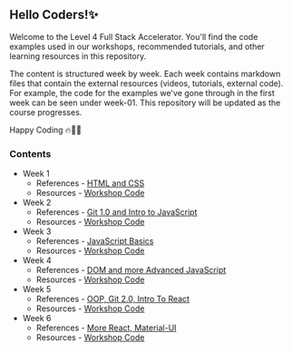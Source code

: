 ## Hello Coders!✨

Welcome to the Level 4 Full Stack Accelerator. You'll find the code examples used in our workshops, recommended tutorials, and other learning resources in this repository.

The content is structured week by week. Each week contains markdown files that contain the external resources (videos, tutorials, external code). For example, the code for the examples we've gone through in the first week can be seen under week-01. This repository will be updated as the course progresses.

Happy Coding 🔥🧑‍💻

### Contents

- Week 1
  - References - [HTML and CSS](week-01/README.md)
  - Resources - [Workshop Code](week-01)
- Week 2
  - References - [Git 1.0 and Intro to JavaScript](week-02/README.md)
  - Resources - [Workshop Code](week-02)
- Week 3
  - References - [JavaScript Basics](week-03/README.md)
  - Resources - [Workshop Code](week-03)
- Week 4
  - References - [DOM and more Advanced JavaScript](week-04/README.md)
  - Resources - [Workshop Code](week-04)
- Week 5
  - References - [OOP, Git 2.0, Intro To React](week-05/README.md)
  - Resources - [Workshop Code](week-05)
- Week 6
  - References - [More React, Material-UI](week-06/README.md)
  - Resources - [Workshop Code](week-06)
  <!--
- Week 7
  - References - [More React and Material UI](week-07/README.md)
  - Resources - [Workshop Code](week-07)
- Week 8
  - References - [Node.js](week-08/README.md)
  - Resources - [Workshop Code](week-08)
- Week 9
  - References - [More NodeJS](week-09/README.md)
  - Resources - [Workshop Code](week-09)
- Week 10
  - References - [Databases and MySQL](week-10/README.md)
  - Resources - [Workshop Code](week-10)
- Week 11
  - References - [Cryptography and CI/CD](week-11/README.md)
  - Resources - [Workshop Code](week-11)
- Week 12
  - References - [](week-12/README.md)
  - Resources - [Workshop Code](week-12) -->
